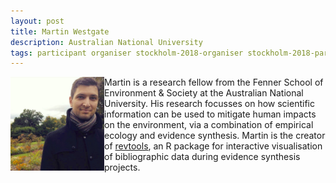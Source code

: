 ```yaml
---
layout: post
title: Martin Westgate
description: Australian National University
tags: participant organiser stockholm-2018-organiser stockholm-2018-participant stockholm-mini-2018-remote canberra-2019-organiser canberra-2019-participant
---
```

<img align="left" width="150" height="150" src="/events/2019-04-canberra/people/Westgate_Martin.jpg" alt="Martin Westgate"/>Martin is a research fellow from the Fenner School of Environment & Society at the Australian National University. His research focusses on how scientific information can be used to mitigate human impacts on the environment, via a combination of empirical ecology and evidence synthesis. Martin is the creator of <a href="https://revtools.net" target="_blank" rel="noopener">revtools</a>, an R package for interactive visualisation of bibliographic data during evidence synthesis projects.

<a href="https://martinwestgate.com" title="Homepage" target="_blank" rel="noopener">
  <i class="fa fa-home fa-2x" style="color:#4FB3A9"></i>
</a>&nbsp;
<a href="https://twitter.com/westgatecology" title="Twitter" target="_blank"
rel="noopener">
  <i class="fa fa-twitter fa-2x" style="color:#4FB3A9"></i>
</a>&nbsp;
<a href="https://github.com/mjwestgate" title="GitHub" target="_blank" rel="noopener">
  <i class="fa fa-github fa-2x" style="color:#4FB3A9"></i>
</a>